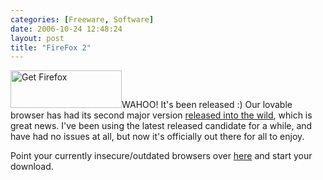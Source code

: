```yaml
---
categories: [Freeware, Software]
date: 2006-10-24 12:48:24
layout: post
title: "FireFox 2"
---
```

<a href="http://getfirefox.com/" title="Get Firefox - Web browsing redefined." target="_blank"><img class="InlineImageRight" src="http://www.mozilla.org/products/firefox/buttons/getfirefox_large2.png" width="178" height="60" border="0" alt="Get Firefox"></a>WAHOO! It's been released :) Our lovable browser has had its second major version <a href="http://www.theinquirer.net/default.aspx?article=35284" title="Don't wait for Firefox Numero Duo" target="_blank">released into the wild</a>, which is great news. I've been using the latest released candidate for a while, and have had no issues at all, but now it's officially out there for all to enjoy.

Point your currently insecure/outdated browsers over <a href="http://releases.mozilla.org/pub/mozilla.org/firefox/releases/2.0/" title="Mozilla Releases" target="_blank">here</a> and start your download.
